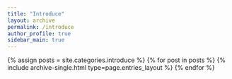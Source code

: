 ```yaml
---
title: "Introduce"
layout: archive
permalink: /introduce
author_profile: true
sidebar_main: true
---
```


{% assign posts = site.categories.introduce %}
{% for post in posts %} {% include archive-single.html type=page.entries_layout %} {% endfor %}